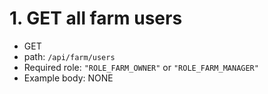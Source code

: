 # 1. GET all farm users
* GET
* path: ```/api/farm/users ```
* Required role: ```"ROLE_FARM_OWNER"``` or ```"ROLE_FARM_MANAGER"```
* Example body: NONE
